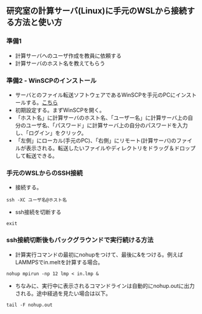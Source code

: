 ## 研究室の計算サーバ(Linux)に手元のWSLから接続する方法と使い方

### 準備1
- 計算サーバへのユーザ作成を教員に依頼する
- 計算サーバのホスト名を教えてもらう

### 準備2 - WinSCPのインストール
- サーバとのファイル転送ソフトウェアであるWinSCPを手元のPCにインストールする。[こちら](https://forest.watch.impress.co.jp/library/software/winscp/)
- 初期設定する。まずWinSCPを開く。
- 「ホスト名」に計算サーバのホスト名、「ユーザー名」に計算サーバ上の自分のユーザ名、「パスワード」に計算サーバ上の自分のパスワードを入力し、「ログイン」をクリック。
- 「左側」にローカル(手元のPC)、「右側」にリモート(計算サーバ)のファイルが表示される。転送したいファイルやディレクトリをドラッグ＆ドロップして転送できる。

### 手元のWSLからのSSH接続
- 接続する。
```
ssh -XC ユーザ名@ホスト名
```

- ssh接続を切断する
```
exit
```

### ssh接続切断後もバックグラウンドで実行続ける方法
- 計算実行コマンドの最初にnohupをつけて、最後に&をつける。例えばLAMMPSでin.meltを計算する場合。
```
nohup mpirun -np 12 lmp < in.lmp &
```
- ちなみに、実行中に表示されるコマンドラインは自動的にnohup.outに出力される。途中経過を見たい場合は以下。
```
tail -F nohup.out
```


